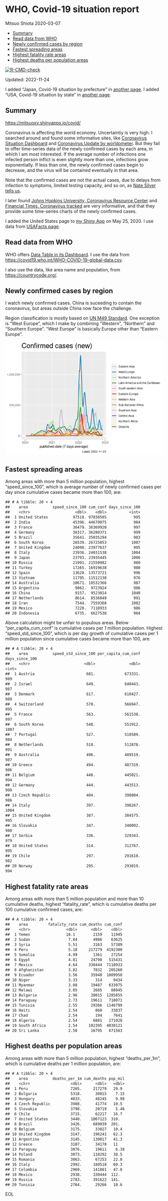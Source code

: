 WHO, Covid-19 situation report
================
Mitsuo Shiota
2020-03-07

- <a href="#summary" id="toc-summary">Summary</a>
- <a href="#read-data-from-who" id="toc-read-data-from-who">Read data from
  WHO</a>
- <a href="#newly-confirmed-cases-by-region"
  id="toc-newly-confirmed-cases-by-region">Newly confirmed cases by
  region</a>
- <a href="#fastest-spreading-areas"
  id="toc-fastest-spreading-areas">Fastest spreading areas</a>
- <a href="#highest-fatality-rate-areas"
  id="toc-highest-fatality-rate-areas">Highest fatality rate areas</a>
- <a href="#highest-deaths-per-population-areas"
  id="toc-highest-deaths-per-population-areas">Highest deaths per
  population areas</a>

<!-- badges: start -->

[![R-CMD-check](https://github.com/mitsuoxv/covid/actions/workflows/R-CMD-check.yaml/badge.svg)](https://github.com/mitsuoxv/covid/actions/workflows/R-CMD-check.yaml)
<!-- badges: end -->

Updated: 2022-11-24

I added “Japan, Covid-19 situation by prefecture” in [another
page](Japan.md). I added “USA, Covid-19 situation by state” in [another
page](USA.md).

## Summary

<https://mitsuoxv.shinyapps.io/covid/>

Coronavirus is affecting the world economy. Uncertaintiy is very high. I
searched around and found some informative sites, like [Coronavirus
Situation
Dashboard](https://who.maps.arcgis.com/apps/opsdashboard/index.html#/c88e37cfc43b4ed3baf977d77e4a0667)
and [Coronavirus Update by
worldometer](https://www.worldometers.info/coronavirus/). But they fail
to offer time-series data of the newly confirmed cases by each area, in
which I am most interested. If the average number of infections one
infected person inflict is even slightly more than one, infections grow
exponentially. If less than one, the newly confirmed cases begin to
decrease, and the virus will be contained eventually in that area.

Note that the confirmed cases are not the actual cases, due to delays
from infection to symptoms, limited testing capacity, and so on, as
[Nate Silver tells
us](https://fivethirtyeight.com/features/coronavirus-case-counts-are-meaningless/).

I later found [Johns Hopkins University, Coronavirus Resource
Center](https://coronavirus.jhu.edu/) and [Financial Times, Coronavirus
tracked](https://www.ft.com/content/a26fbf7e-48f8-11ea-aeb3-955839e06441)
are very informative, and that they provide some time-series charts of
the newly confirmed cases.

I added the United States page to [my Shiny
App](https://mitsuoxv.shinyapps.io/covid/) on May 25, 2020. I use data
from [USAFacts
page](https://usafacts.org/visualizations/coronavirus-covid-19-spread-map/).

## Read data from WHO

WHO offers [Data Table in its Dashboard](https://covid19.who.int/table).
I use the data from
<https://covid19.who.int/WHO-COVID-19-global-data.csv>.

I also use the data, like area name and population, from
<https://countrycode.org/>.

## Newly confirmed cases by region

I watch newly confirmed cases. China is suceeding to contain the
coronavirus, but areas outside China now face the challenge.

Region classification is mostly based on [UN M49
Standard](https://unstats.un.org/unsd/methodology/m49/). One exception
is “West Europe”, which I make by combining “Western”, “Northern” and
“Southern Europe”. “West Europe” is basically Europe other than “Eastern
Europe”.

![](README_files/figure-gfm/chart-1.png)<!-- -->

## Fastest spreading areas

Among areas with more than 5 million population, highest
“speed_since_100”, which is average number of newly confirmed cases per
day since cumulative cases became more than 100, are:

    ## # A tibble: 20 × 4
    ##    area           speed_since_100 cum_conf days_since_100
    ##    <chr>                    <dbl>    <dbl>          <int>
    ##  1 United States           97518. 97030505            995
    ##  2 India                   45396. 44670075            984
    ##  3 France                  36479. 36369920            997
    ##  4 Germany                 36317. 36280371            999
    ##  5 Brazil                  35641. 35035294            983
    ##  6 South Korea             26539. 26725053           1007
    ##  7 United Kingdom          24098. 23977637            995
    ##  8 Italy                   23936. 24031538           1004
    ##  9 Japan                   23793. 23935445           1006
    ## 10 Russia                  21991. 21550982            980
    ## 11 Turkey                  17265. 16919638            980
    ## 12 Spain                   13628. 13573721            996
    ## 13 Vietnam                 11795. 11512138            976
    ## 14 Australia               10671. 10532366            987
    ## 15 Argentina                9862.  9723924            986
    ## 16 China                    9157.  9523014           1040
    ## 17 Netherlands              8614.  8536849            991
    ## 18 Iran                     7544.  7559368           1002
    ## 19 Mexico                   7220.  7118933            986
    ## 20 Indonesia                6735.  6627538            984

Above calculation might be unfair to populous areas. Below
“per_capita_cum_conf” is cumulative cases per 1 million population.
Highest “speed_std_since_100”, which is per day growth of cumulative
cases per 1 million population since cumulative cases became more than
100, are:

    ## # A tibble: 20 × 4
    ##    area           speed_std_since_100 per_capita_cum_conf days_since_100
    ##    <chr>                        <dbl>               <dbl>          <int>
    ##  1 Austria                       681.             673331.            989
    ##  2 Israel                        649.             640443.            987
    ##  3 Denmark                       617.             610427.            989
    ##  4 Switzerland                   570.             566947.            995
    ##  5 France                        563.             561538.            997
    ##  6 South Korea                   548.             551912.           1007
    ##  7 Portugal                      527.             518589.            984
    ##  8 Netherlands                   518.             512878.            991
    ##  9 Australia                     496.             489519.            987
    ## 10 Greece                        494.             487319.            986
    ## 11 Belgium                       448.             445021.            994
    ## 12 Germany                       444.             443513.            999
    ## 13 Czech Republic                404.             398004.            986
    ## 14 Italy                         397.             398267.           1004
    ## 15 United Kingdom                387.             384575.            995
    ## 16 Slovakia                      347.             340092.            980
    ## 17 Serbia                        336.             329343.            979
    ## 18 United States                 314.             312767.            995
    ## 19 Chile                         297.             291618.            982
    ## 20 Norway                        295.             293019.            994

## Highest fatality rate areas

Among areas with more than 5 million population and more than 10
cumulative deaths, highest “fatality_rate”, which is cumulative deaths
per 100 cumulative confirmed cases, are:

    ## # A tibble: 20 × 4
    ##    area         fatality_rate cum_deaths cum_conf
    ##    <chr>                <dbl>      <dbl>    <dbl>
    ##  1 Yemen                18.1        2159    11945
    ##  2 Sudan                 7.84       4986    63625
    ##  3 Syria                 5.51       3163    57389
    ##  4 Peru                  5.18     217279  4192300
    ##  5 Somalia               4.99       1361    27254
    ##  6 Egypt                 4.81      24798   515431
    ##  7 Mexico                4.64     330444  7118933
    ##  8 Afghanistan           3.82       7832   205260
    ##  9 Ecuador               3.56      35940  1009958
    ## 10 Niger                 3.33        314     9434
    ## 11 Myanmar               3.08      19487   633075
    ## 12 Malawi                3.05       2685    88045
    ## 13 Bulgaria              2.96      38015  1285855
    ## 14 Paraguay              2.73      19611   718071
    ## 15 Tunisia               2.55      29266  1146799
    ## 16 Haiti                 2.54        860    33837
    ## 17 Chad                  2.54        194     7641
    ## 18 Algeria               2.54       6881   271028
    ## 19 South Africa          2.54     102395  4038121
    ## 20 Sri Lanka             2.50      16795   671563

## Highest deaths per population areas

Among areas with more than 5 million population, highest
“deaths_per_1m”, which is cumulative deaths per 1 million population,
are:

    ## # A tibble: 20 × 4
    ##    area           deaths_per_1m cum_deaths pop_mil
    ##    <chr>                  <dbl>      <dbl>   <dbl>
    ##  1 Peru                   7265.     217279   29.9 
    ##  2 Bulgaria               5318.      38015    7.15
    ##  3 Hungary                4833.      48245    9.98
    ##  4 Czech Republic         3988.      41774   10.5 
    ##  5 Slovakia               3798.      20719    5.46
    ##  6 Chile                  3715.      62217   16.7 
    ##  7 United States          3440.    1067123  310.  
    ##  8 Brazil                 3426.     689039  201.  
    ##  9 Belgium                3175.      33027   10.4 
    ## 10 United Kingdom         3147.     196241   62.3 
    ## 11 Argentina              3145.     130017   41.3 
    ## 12 Greece                 3107.      34178   11   
    ## 13 Paraguay               3076.      19611    6.38
    ## 14 Poland                 3073.     118292   38.5 
    ## 15 Romania                3063.      67253   22.0 
    ## 16 Italy                  2992.     180518   60.3 
    ## 17 Colombia               2969.     141881   47.8 
    ## 18 Mexico                 2938.     330444  112.  
    ## 19 Russia                 2783.     391622  141.  
    ## 20 Tunisia                2764.      29266   10.6

EOL
